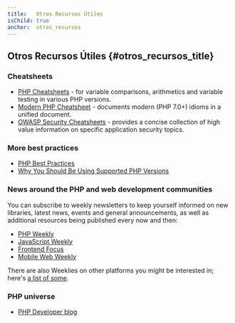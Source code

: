 ```yaml
---
title:   Otros Recursos Útiles
isChild: true
anchor:  otros_recursos
---
```


## Otros Recursos Útiles {#otros_recursos_title}

### Cheatsheets

* [PHP Cheatsheets](https://phpcheatsheets.com/) - for variable comparisons, arithmetics and variable testing in various PHP versions.
* [Modern PHP Cheatsheet](https://github.com/smknstd/modern-php-cheatsheet) - documents modern (PHP 7.0+) idioms in a unified document.
* [OWASP Security Cheatsheets](https://owasp.org/www-project-cheat-sheets/) - provides a concise collection of high value information on specific application security topics.

### More best practices

* [PHP Best Practices](https://phpbestpractices.org/)
* [Why You Should Be Using Supported PHP Versions](https://kinsta.com/blog/php-versions/)

### News around the PHP and web development communities

You can subscribe to weekly newsletters to keep yourself informed on new libraries, latest news, events and general
announcements, as well as additional resources being published every now and then:

* [PHP Weekly](https://www.phpweekly.com)
* [JavaScript Weekly](https://javascriptweekly.com/)
* [Frontend Focus](https://frontendfoc.us/)
* [Mobile Web Weekly](https://mobiledevweekly.com/)

There are also Weeklies on other platforms you might be interested in; here's [a list of some](https://github.com/jondot/awesome-weekly).

### PHP universe

* [PHP Developer blog](https://blog.phpdeveloper.org/)
